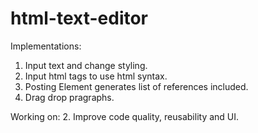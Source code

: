 # html-text-editor
Implementations:
  1. Input text and change styling.
  2. Input html tags to use html syntax.
  3. Posting Element generates list of references included.
  4. Drag drop pragraphs.
  
Working on:
  2. Improve code quality, reusability and UI.
